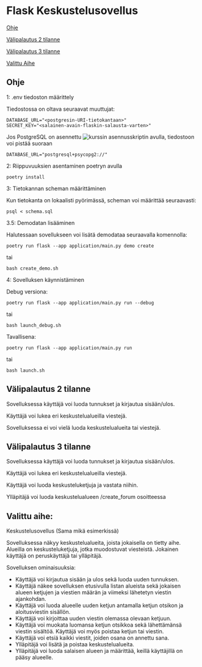 # Flask Keskustelusovellus

[Ohje](#ohje)

[Välipalautus 2 tilanne](#välipalautus-2-tilanne)

[Välipalautus 3 tilanne](#välipalautus-3-tilanne)

[Valittu Aihe](#valittu-aihe)

## Ohje

1: .env tiedoston määrittely

Tiedostossa on oltava seuraavat muuttujat:

~~~
DATABASE_URL="<postgresin-URI-tietokantaan>"
SECRET_KEY="<salainen-avain-flaskin-salausta-varten>"
~~~

Jos PostgreSQL on asennettu ![kurssin asennusskriptin](https://github.com/hy-tsoha/local-pg) avulla,
tiedostoon voi pistää suoraan

~~~
DATABASE_URL="postgresql+psycopg2://" 
~~~

2: Riippuvuuksien asentaminen poetryn avulla

~~~
poetry install
~~~

3: Tietokannan scheman määrittäminen

Kun tietokanta on lokaalisti pyörimässä, scheman voi määrittää seuraavasti:

~~~
psql < schema.sql
~~~

3.5: Demodatan lisääminen

Halutessaan sovellukseen voi lisätä demodataa seuraavalla komennolla:

~~~
poetry run flask --app application/main.py demo create
~~~

tai

~~~
bash create_demo.sh
~~~

4: Sovelluksen käynnistäminen

Debug versiona:

~~~
poetry run flask --app application/main.py run --debug 
~~~

tai

~~~
bash launch_debug.sh
~~~

Tavallisena:

~~~
poetry run flask --app application/main.py run 
~~~

tai

~~~
bash launch.sh
~~~

## Välipalautus 2 tilanne

Sovelluksessa käyttäjä voi luoda tunnukset ja kirjautua sisään/ulos.

Käyttäjä voi lukea eri keskustelualueilla viestejä.

Sovelluksessa ei voi vielä luoda keskustelualueita tai viestejä.

## Välipalautus 3 tilanne

Sovelluksessa käyttäjä voi luoda tunnukset ja kirjautua sisään/ulos.

Käyttäjä voi lukea eri keskustelualueilla viestejä.

Käyttäjä voi luoda keskusteluketjuja ja vastata niihin.

Ylläpitäjä voi luoda keskustelualueen /create_forum osoitteessa

## Valittu aihe:

Keskustelusovellus (Sama mikä esimerkissä)

Sovelluksessa näkyy keskustelualueita, joista jokaisella on tietty aihe. Alueilla on keskusteluketjuja, jotka muodostuvat viesteistä. Jokainen käyttäjä on peruskäyttäjä tai ylläpitäjä.

Sovelluksen ominaisuuksia:

* Käyttäjä voi kirjautua sisään ja ulos sekä luoda uuden tunnuksen.
* Käyttäjä näkee sovelluksen etusivulla listan alueista sekä jokaisen alueen ketjujen ja viestien määrän ja viimeksi lähetetyn viestin ajankohdan.
* Käyttäjä voi luoda alueelle uuden ketjun antamalla ketjun otsikon ja aloitusviestin sisällön.
* Käyttäjä voi kirjoittaa uuden viestin olemassa olevaan ketjuun.
* Käyttäjä voi muokata luomansa ketjun otsikkoa sekä lähettämänsä viestin sisältöä. Käyttäjä voi myös poistaa ketjun tai viestin.
* Käyttäjä voi etsiä kaikki viestit, joiden osana on annettu sana.
* Ylläpitäjä voi lisätä ja poistaa keskustelualueita.
* Ylläpitäjä voi luoda salaisen alueen ja määrittää, keillä käyttäjillä on pääsy alueelle.
